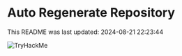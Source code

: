 # Auto Regenerate Repository

This README was last updated: 2024-08-21 22:23:44

 ![TryHackMe](https://tryhackme.com/badge/533634)